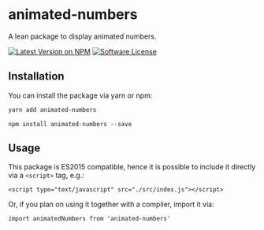 # animated-numbers
A lean package to display animated numbers.

[![Latest Version on NPM](https://img.shields.io/npm/v/animated-numbers.svg?style=flat-square)](https://npmjs.com/package/animated-numbers)
[![Software License](https://img.shields.io/github/license/basilicom/animated-numbers?style=flat-square)](LICENSE.md)

## Installation

You can install the package via yarn or npm:

```bash
yarn add animated-numbers
```
```
npm install animated-numbers --save
```

## Usage

This package is ES2015 compatible, hence it is possible to include it directly via a ``<script>`` tag, e.g.:

``<script type="text/javascript" src="./src/index.js"></script>``

Or, if you plan on using it together with a compiler, import it via:

`import animatedNumbers from 'animated-numbers'`

